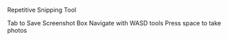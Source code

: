 Repetitive Snipping Tool

Tab to Save Screenshot Box
Navigate with WASD tools
Press space to take photos